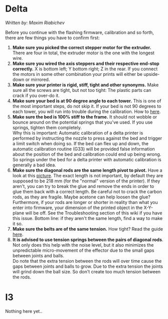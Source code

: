 # Delta
_Written by: Maxim Riabichev_   

Before you continue with the flashing firmware, calibration and so forth, there are few things you have to confirm first:
1. **Make sure you picked the correct stepper motor for the extruder.** There are four in total, the extruder motor is the one with the longest wire.
2. **Make sure you wired the axis steppers and their respective end-stop correctly.** X is bottom left; Y bottom right; Z in the rear. If you connect the motors in some other combination your prints will either be upside-down or mirrored.
3. **Make sure your printer is rigid, stiff, tight and other synonyms.** Make sure all the screws are tight, but not too tight: The plastic parts can crack if you over-do it.
4. **Make sure your bed is at 90 degree angle to each tower.** This is one of the most important steps, do not skip it. If your bed is not 90 degrees to each tower, you will run into trouble during the calibration. How to [here](https://github.com/FLSun3dp/FLSun-Kossel-Mini/wiki/09.-Troubleshooting-&-FAQ#how-do-i-verify-whether-or-not-my-bed-is-at-90-degrees-to-the-towers).
5. **Make sure the bed is 100% stiff to the frame.** It should not wobble or bounce around on the potential springs that you've used. If you use springs, tighten them completely.  
Why this is important: Automatic calibration of a delta printer is performed by instructing the nozzle to press against the bed and trigger a limit switch when doing so. If the bed can flex up and down, the automatic calibration routine (G33) will be provided false information about the position of the bed and calibration could end up being wrong. So springs under the bed for a delta printer with automatic calibration is generally a bad idea.
6. **Make sure the diagonal rods are the same length pivot to pivot.** Have a look at this [picture](https://i.imgur.com/tc8gcWO.jpg). The exact length is not important, by default they are supposed to be 218 mm (for the "normal" version of the printer). If they aren't, you can try to break the glue and remove the ends in order to glue them back with a correct length. Be careful not to crack the carbon rods, as they are fragile. Maybe acetone can help loosen the glue?  
Furthermore, if your rods are longer or shorter in reality than what you enter into firmware, your dimension of the printed object in the X-Y-plane will be off. See the Troubleshooting section of this wiki if you have this issue.
Bottom line: if they aren't the same length, find a way to make it so.  
7. **Make sure the belts are of the same tension.** How tight? Read the guide [here](https://github.com/FLSun3dp/FLSun-Kossel-Mini/wiki/09.-Troubleshooting-&-FAQ#how-tight-should-the-belt-be-how-do-i-measure-belt-tightness).
8. **It is advised to use tension springs between the pairs of diagonal rods**. Not only does this help with the noise level, but it also minimizes the unpredictable micro-movement of the effector due to the small gaps between joints and balls.  
Do note that the extra tension between the rods will over time cause the gaps between joints and balls to grow. Due to the extra tension the joints will grind down the ball size. So don't create too much tension between the rods.

# I3
Nothing here yet..